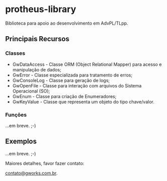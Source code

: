 # protheus-library

Biblioteca para apoio ao desenvolvimento em AdvPL/TLpp. 


## Principais Recursos

### Classes

- GwDataAccess - Classe ORM (Object Relational Mapper) para acesso e manipulação de dados;
- GwError - Classe especializada para tratamento de erros;
- GwConsoleLog - Classe para geração de logs;
- GwOpenFile - Classe para interação com arquivos do Sistema Operacional (SO);
- GwEnum - Classe para criação de Enumeradores;
- GwKeyValue - Classe que representa um objeto do tipo chave/valor.

### Funções

...em breve. ;-)

## Exemplos

...em breve. ;-)


Maiores detalhes, favor fazer contato:

contato@gworks.com.br.
